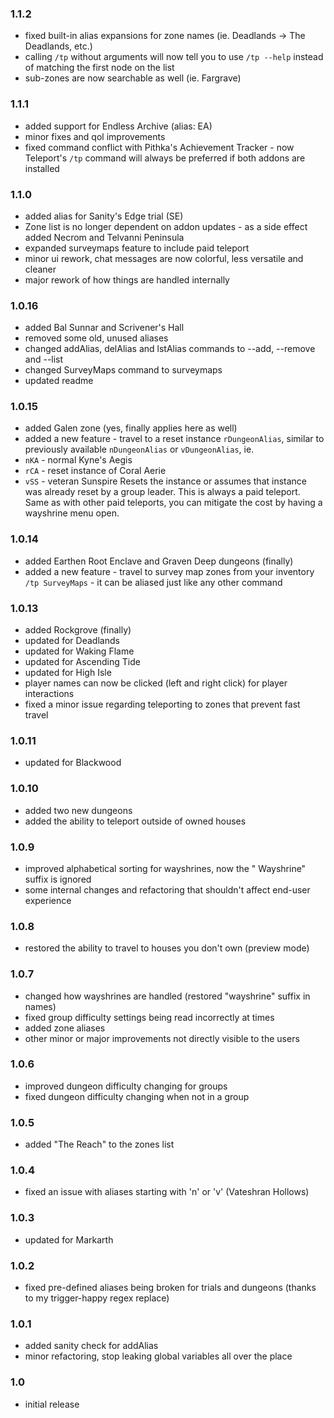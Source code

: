 ### 1.1.2
- fixed built-in alias expansions for zone names (ie. Deadlands -> The Deadlands, etc.)
- calling `/tp` without arguments will now tell you to use `/tp --help` instead of matching the first node on the list
- sub-zones are now searchable as well (ie. Fargrave)

### 1.1.1
- added support for Endless Archive (alias: EA)
- minor fixes and qol improvements
- fixed command conflict with Pithka's Achievement Tracker - now Teleport's `/tp` command will always be preferred if both addons are installed

### 1.1.0
- added alias for Sanity's Edge trial (SE)
- Zone list is no longer dependent on addon updates - as a side effect added Necrom and Telvanni Peninsula
- expanded surveymaps feature to include paid teleport
- minor ui rework, chat messages are now colorful, less versatile and cleaner
- major rework of how things are handled internally

### 1.0.16
- added Bal Sunnar and Scrivener's Hall
- removed some old, unused aliases
- changed addAlias, delAlias and lstAlias commands to --add, --remove and --list
- changed SurveyMaps command to surveymaps
- updated readme

### 1.0.15
- added Galen zone (yes, finally applies here as well)
- added a new feature - travel to a reset instance 
`rDungeonAlias`, similar to previously available `nDungeonAlias` or `vDungeonAlias`, ie.
- `nKA` - normal Kyne's Aegis
- `rCA` - reset instance of Coral Aerie
- `vSS` - veteran Sunspire
Resets the instance or assumes that instance was already reset by a group leader. 
This is always a paid teleport. Same as with other paid teleports, you can 
mitigate the cost by having a wayshrine menu open.

### 1.0.14
- added Earthen Root Enclave and Graven Deep dungeons (finally)
- added a new feature - travel to survey map zones from your inventory 
`/tp SurveyMaps` - it can be aliased just like any other command

### 1.0.13
- added Rockgrove (finally)
- updated for Deadlands
- updated for Waking Flame
- updated for Ascending Tide
- updated for High Isle
- player names can now be clicked (left and right click) for player interactions
- fixed a minor issue regarding teleporting to zones that prevent fast travel

### 1.0.11
- updated for Blackwood

### 1.0.10
- added two new dungeons
- added the ability to teleport outside of owned houses

### 1.0.9
- improved alphabetical sorting for wayshrines, now the " Wayshrine" suffix is ignored
- some internal changes and refactoring that shouldn't affect end-user experience

### 1.0.8
- restored the ability to travel to houses you don't own (preview mode)

### 1.0.7
- changed how wayshrines are handled (restored "wayshrine" suffix in names)
- fixed group difficulty settings being read incorrectly at times
- added zone aliases
- other minor or major improvements not directly visible to the users

### 1.0.6
- improved dungeon difficulty changing for groups
- fixed dungeon difficulty changing when not in a group

### 1.0.5
- added "The Reach" to the zones list

### 1.0.4
- fixed an issue with aliases starting with 'n' or 'v' (Vateshran Hollows)

### 1.0.3
- updated for Markarth

### 1.0.2
- fixed pre-defined aliases being broken for trials and dungeons (thanks to my trigger-happy regex replace)

### 1.0.1
- added sanity check for addAlias
- minor refactoring, stop leaking global variables all over the place

### 1.0
- initial release
